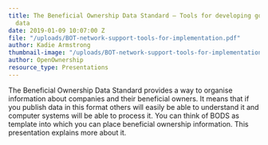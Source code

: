 ```yaml
---
title: The Beneficial Ownership Data Standard — Tools for developing good quality
  data
date: 2019-01-09 10:07:00 Z
file: "/uploads/BOT-network-support-tools-for-implementation.pdf"
author: Kadie Armstrong
thumbnail-image: "/uploads/BOT-network-support-tools-for-implementation.jpg"
author: OpenOwnership
resource_type: Presentations
---
```


The Beneficial Ownership Data Standard provides a way to organise information about companies and their beneficial owners. It means that if you publish data in this format others will easily be able to understand it and computer systems will be able to process it. You can think of BODS as template into which you can place beneficial ownership information. This presentation explains more about it.
